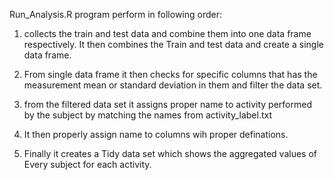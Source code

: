 Run_Analysis.R program perform in following order: 

1) collects the train and test data and combine them into one data frame respectively. It then 
combines the Train and test data and create a single data frame. 

2) From single data frame it then checks for specific columns that has the measurement mean or standard deviation in them
and filter the data set.

3) from the filtered data set it assigns proper name to activity performed by the subject by matching the names from 
activity_label.txt

4) It then properly assign name to columns wih proper definations.

5) Finally it creates a Tidy data set which shows the aggregated values of Every subject for each activity. 
 